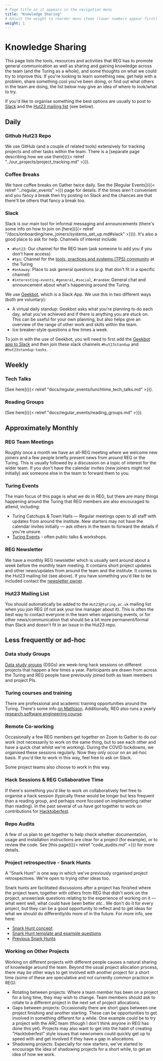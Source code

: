 ```yaml
---
# Page title as it appears in the navigation menu
title: "Knowledge Sharing"
# Adjust the weight to reorder menu items (lower numbers appear first)
weight: 1
---
```


# Knowledge Sharing

This page lists the tools, resources and activities that REG has to promote general communication as well as sharing and gaining knowledge across the team (and the Turing as a whole), and some thoughts on what we could try to improve this.
If you're looking to learn something new, get help with a problem, share something cool you've been doing, or find out what others in the team are doing, the list below may give an idea of where to look/what to try.

If you'd like to organise something the best options are usually to post to [Slack](#slack) and the [Hut23 mailing list](#hut23-mailing-list) (see below).

## Daily

### Github Hut23 Repo

We use GitHub (and a couple of related tools) extensively for tracking projects and other tasks within the team.
There is a [separate page describing how we use them]({{< relref "../our_projects/project_tracking.md" >}}).

### Coffee Breaks

We have coffee breaks on Gather twice daily.
See the [Regular Events]({{< relref "../regular_events" >}}) page for details.
If the times aren't convenient and you fancy a break then try posting on Slack and the chances are that there'll be others that fancy a break too.

### Slack

Slack is our main tool for informal messaging and announcements (there's some info on how to join on
[here]({{< relref "/docs/onboarding/new_joiners/systems_set_up.md#slack" >}})).
It's also a good place to ask for help.
Channels of interest include:

- `#hut23`: Our channel for the REG team (ask someone to add you if you don't have access)
- `#tps`: Channel for the [tools, practices and systems (TPS) community](https://www.turing.ac.uk/research/research-programmes/tools-practices-and-systems) at the Turing
- `#askaway`: Place to ask general questions (_e.g._ that don't fit in a specific channel)
- `#interesting-events`, `#general`, `#social`, `#random`: General chat and announcement about what's happening around the Turing.

We use [Geekbot](https://geekbot.com/), which is a Slack App.
We use this in two different ways (both are voluntary):

- A virtual daily standup: Geekbot asks what you're planning to do each day, what you've achieved and if there is anything you are stuck on. This can be useful for your own planning, but also helps give an overview of the range of other work and skills within the team.
- Ice breaker-style questions a few times a week.

To join in with the use of Geekbot, you will need to first add the [Geekbot app to Slack](https://alan-turing-institute.slack.com/apps/A0H67RAG0-standups-surveys-polls-geekbot) and then join these slack channels `#hut23standup` and `#hut23standup-tasks`.

## Weekly

### Tech Talks

[See here]({{< relref "docs/regular_events/lunchtime_tech_talks.md" >}}).

### Reading Groups

[See here]({{< relref "docs/regular_events/reading_groups.md" >}}).

## Approximately Monthly

### REG Team Meetings

Roughly once a month we have an all-REG meeting where we welcome new joiners and a few people briefly present news from around REG or the Turing.
This is usually followed by a discussion on a topic of interest for the wider team.
If you don't have the calendar invites (new joiners might not initially) ask someone else in the team to forward them to you.

### Turing Events

The main focus of this page is what we do in REG, but there are many things happening around the Turing that REG members are also encouraged to attend, including:

- Turing Catchups & Town Halls — Regular meetings open to all staff with updates from around the institute. New starters may not have the calendar invites initially — ask others in the team to forward the details if you're unsure.
- [Turing Events](https://www.turing.ac.uk/events) - often public talks & workshops.

### REG Newsletter

We have a monthly REG newsletter which is usually sent around about a week before the monthly team meeting.
It contains short project updates and other news/updates from around the team and the institute.
It comes to the Hut23 mailing list (see above).
If you have something you'd like to be included contact the [newsletter owner](https://github.com/alan-turing-institute/research-engineering-group/wiki/The-REGistry#responsibilities).

### Hut23 Mailing List

You should automatically be added to the `Hut23@turing.ac.uk` mailing list when you join REG (if not ask your line manager about it).
This is often the best way to contact everyone in the team when organising events, or for other news/communication that should be a bit more permanent/formal than Slack and doesn't fit in an issue in the Hut23 repo.

## Less frequently or ad-hoc

### Data study Groups

[Data study groups](https://www.turing.ac.uk/collaborate-turing/data-study-groups) (DSGs) are week-long hack sessions on different projects that happen a few times a year.
Participants are drawn from across the Turing and REG people have previously joined both as team members and project PIs.

### Turing courses and training

There are professional and academic training opportunities around the Turing.
There's some info [on Mathison](https://mathison.turing.ac.uk/Interact/Pages/Section/Default.aspx?Section=3701).
Additionally, REG also runs a yearly [research software engineering course](https://alan-turing-institute.github.io/rse-course).

### Remote Co-working

Occasionally a few REG members get together on Zoom to Gather to do our work (not necessarily to work on the same thing, but to see each other and have a quick chat whilst we're working).
During the COVID lockdowns, we organised these sessions regularly.
Now they only occur on an ad-hoc basis.
If you'd like to work in this way, feel free to ask on Slack.

Some project teams also choose to work in this way.

### Hack Sessions & REG Collaborative Time

If there's something you'd like to work on collaboratively feel free to organise a hack session (typically these would be longer but less frequent than a reading group, and perhaps more focused on implementing rather than reading).
In the past several of us have got together to work on contributions for [Hacktoberfest](https://hacktoberfest.digitalocean.com/).

### Repo Audits

A few of us plan to get together to help check whether documentation, usage and installation instructions are clear for a project (for example), or to review the code.
See [this page]({{< relref "code_audits.md" >}}) for more details.

### Project retrospective - Snark Hunts

A "Snark Hunt" is one way in which we've previously organised project retrospectives.
We're open to trying other ideas too.

Snark hunts are facilitated discussions after a project has finished where the project team, together with others from REG that didn't work on the project, answer/ask questions relating to the experience of working on it — what went well, what could have been better _etc._.
We don't do it for every project, but they can be a good opportunity to reflect and to get ideas for what we should do differently/do more of in the future.
For more info, see here:

- [Snark Hunt concept](https://github.com/alan-turing-institute/Hut23/blob/master/strategy-and-planning/snark-hunting.md)
- [Snark Hunt template and example questions](https://github.com/alan-turing-institute/Hut23/blob/master/strategy-and-planning/snark-hunting-template.md)
- [Previous Snark Hunts](https://thealanturininstitute.sharepoint.com/:f:/s/ResearchEngineering/ElICSwf1rOJFj-ssePnMkOwBZmruJuRHnOKCSpC0M8QDUg?e=XGz6fl)

### Working on Other Projects

Working on different projects with different people causes a natural sharing of knowledge around the team.
Beyond the usual project allocation process, there may be other ways to get involved with another project for a short time (some of these are speculative and not currently common practice in REG):

- Rotating between projects: Where a team member has been on a project for a long time, they may wish to change. Team members should ask to rotate to a different project in the next set of project allocations.
- Gaps between projects: Occasionally there are short gaps between one project finishing and another starting. These can be opportunities to get involved in something different for a while. One example could be to try a project with the ARC team (though I don't think anyone in REG has done this yet). Projects may also want to get into the habit of creating "Hacktoberfest" style issues that newcomers could quickly get up to speed with and get involved if they have a gap in allocations.
- Shadowing projects: Especially for new starters, we've started to encourage the idea of shadowing projects for a short while, to get an idea of how we work.
